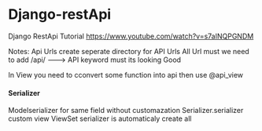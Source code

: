 # Django-restApi

Django RestApi Tutorial
https://www.youtube.com/watch?v=s7aINQPGNDM

Notes:
Api Urls create seperate directory for API Urls
All Url must we need to add <DomainName>/api/<urllist> ---> API keyword must its looking Good

In View you need to cconvert some function into api then use @api_view

#### Serializer
Modelserializer for same field without customazation
Serializer.serializer custom view
ViewSet serializer is automaticaly create all

